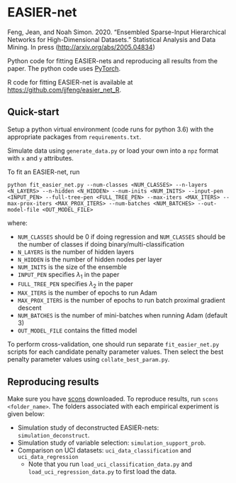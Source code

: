 # EASIER-net

Feng, Jean, and Noah Simon. 2020. “Ensembled Sparse-Input Hierarchical Networks for High-Dimensional Datasets.” Statistical Analysis and Data Mining. In press  (http://arxiv.org/abs/2005.04834)

Python code for fitting EASIER-nets and reproducing all results from the paper.
The python code uses [PyTorch](https://pytorch.org/).

R code for fitting EASIER-net is available at https://github.com/jjfeng/easier_net_R.

## Quick-start

Setup a python virtual environment (code runs for python 3.6) with the appropriate packages from `requirements.txt`.

Simulate data using `generate_data.py` or load your own into a `npz` format with `x` and `y` attributes.

To fit an EASIER-net, run
```
python fit_easier_net.py --num-classes <NUM_CLASSES> --n-layers <N_LAYERS> --n-hidden <N_HIDDEN> --num-inits <NUM_INITS> --input-pen <INPUT_PEN> --full-tree-pen <FULL_TREE_PEN> --max-iters <MAX_ITERS> --max-prox-iters <MAX_PROX_ITERS> --num-batches <NUM_BATCHES> --out-model-file <OUT_MODEL_FILE>
```
where:
* `NUM_CLASSES` should be 0 if doing regression and `NUM_CLASSES` should be the number of classes if doing binary/multi-classification
* `N_LAYERS` is the number of hidden layers
* `N_HIDDEN` is the number of hidden nodes per layer
* `NUM_INITS` is the size of the ensemble
* `INPUT_PEN` specifies $\lambda_1$ in the paper
* `FULL_TREE_PEN` specifies $\lambda_2$ in the paper
* `MAX_ITERS` is the number of epochs to run Adam
* `MAX_PROX_ITERS` is the number of epochs to run batch proximal gradient descent
* `NUM_BATCHES` is the number of mini-batches when running Adam (default 3) 
* `OUT_MODEL_FILE` contains the fitted model

To perform cross-validation, one should run separate `fit_easier_net.py` scripts for each candidate penalty parameter values.
Then select the best penalty parameter values using `collate_best_param.py`.


## Reproducing results

Make sure you have [scons](https://scons.org/) downloaded.
To reproduce results, run `scons <folder_name>`.
The folders associated with each empirical experiment is given below:

* Simulation study of deconstructed EASIER-nets: `simulation_deconstruct`.
* Simulation study of variable selection: `simulation_support_prob`.
* Comparison on UCI datasets: `uci_data_classification` and `uci_data_regression`
   + Note that you run `load_uci_classification_data.py` and `load_uci_regression_data.py` to first load the data.

